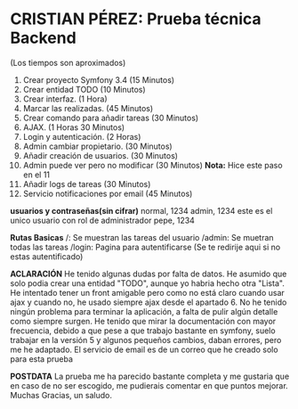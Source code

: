 CRISTIAN PÉREZ: Prueba técnica Backend
========================
(Los tiempos son aproximados)
1.  Crear proyecto Symfony 3.4          (15 Minutos)
2.  Crear entidad TODO                  (10 Minutos)
3.  Crear interfaz.                     (1   Hora)
4.  Marcar las realizadas.              (45  Minutos)
5.  Crear comando para añadir tareas    (30  Minutos)
6.  AJAX.                               (1   Horas   30  Minutos)
7.  Login y autenticación.              (2   Horas)
8.  Admin cambiar propietario.          (30  Minutos)
9.  Añadir creación de usuarios.        (30  Minutos)
10. Admin puede ver pero no modificar   (30  Minutos)             **Nota:** Hice este paso en el 11
11. Añadir logs de tareas               (30  Minutos) 
12. Servicio notificaciones por email   (45  Minutos)

**usuarios y contraseñas(sin cifrar)**
normal, 1234
admin, 1234    este es el unico usuario con rol de administrador
pepe, 1234

**Rutas Basicas**
/: Se muestran las tareas del usuario
/admin: Se muetran todas las tareas
/login: Pagina para autentificarse (Se te redirije aqui si no estas autentificado)


**ACLARACIÓN**
He tenido algunas dudas por falta de datos. He asumido que solo podia crear una entidad "TODO", aunque yo habria hecho otra "Lista". He intentado tener un front amigable pero como no está claro cuando usar ajax y cuando no, he usado siempre ajax desde el apartado 6.
No he tenido ningún problema para terminar la aplicación, a falta de pulir algún detalle como siempre surgen. He tenido que mirar la documentación con mayor frecuencia, debido a que pese a que trabajo bastante en symfony, suelo trabajar en la versión 5 y algunos pequeños cambios, daban errores, pero me he adaptado.
El servicio de email es de un correo que he creado solo para esta prueba

**POSTDATA**
La prueba me ha parecido bastante completa y me gustaria que en caso de no ser escogido, me pudierais comentar en que puntos mejorar.
Muchas Gracias, un saludo.
